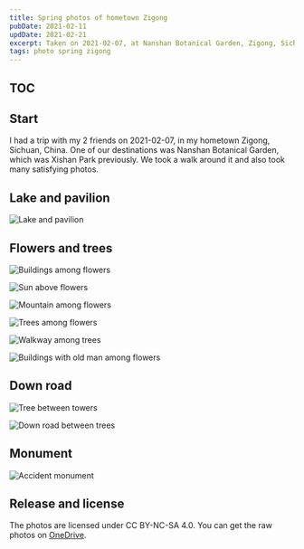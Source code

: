 ```yaml
---
title: Spring photos of hometown Zigong
pubDate: 2021-02-11
updDate: 2021-02-21
excerpt: Taken on 2021-02-07, at Nanshan Botanical Garden, Zigong, Sichuan, China. All licensed under CC BY-NC-SA 4.0.
tags: photo spring zigong
---
```


## TOC

## Start

I had a trip with my 2 friends on 2021-02-07, in my hometown Zigong, Sichuan, China.
One of our destinations was Nanshan Botanical Garden, which was Xishan Park previously.
We took a walk around it and also took many satisfying photos.

## Lake and pavilion

![Lake and pavilion](./images/zigong-2021-02-07/pavilion-in-lake.jpg)

## Flowers and trees

![Buildings among flowers](./images/zigong-2021-02-07/buildings-among-flowers.jpg)

![Sun above flowers](./images/zigong-2021-02-07/sun-above-flowers.jpg)

![Mountain among flowers](./images/zigong-2021-02-07/mountain-among-flowers.jpg)

![Trees among flowers](./images/zigong-2021-02-07/trees-among-flowers-fixed.jpg)

![Walkway among trees](./images/zigong-2021-02-07/walkway-among-trees.jpg)

![Buildings with old man among flowers](./images/zigong-2021-02-07/buildings-with-old-man-among-flowers.jpg)

## Down road

![Tree between towers](./images/zigong-2021-02-07/tree-between-towers.jpg)

![Down road between trees](./images/zigong-2021-02-07/down-road-between-trees.jpg)

## Monument

![Accident monument](./images/zigong-2021-02-07/accident-monument.jpg)

## Release and license

The photos are licensed under CC BY-NC-SA 4.0.
You can get the raw photos on [OneDrive][zigong-2021-02-07].

[zigong-2021-02-07]: https://share.myl.workers.dev/images/zigong-2021-02-07/

